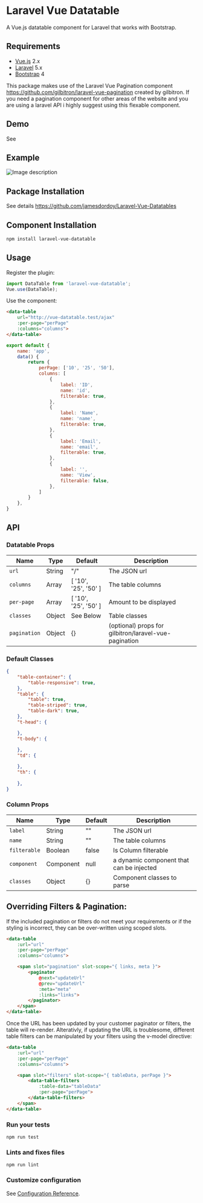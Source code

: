 
# Laravel Vue Datatable
A Vue.js datatable component for Laravel that works with Bootstrap.

## Requirements

* [Vue.js](https://vuejs.org/) 2.x
* [Laravel](http://laravel.com/docs/) 5.x
* [Bootstrap](http://getbootstrap.com/) 4

This package makes use of the Laravel Vue Pagination component https://github.com/gilbitron/laravel-vue-pagination created by gilbitron. If you need a pagination component for other areas of the website and you are using a laravel API i highly suggest using this flexable component.

## Demo

See 

## Example
![Image description](https://www.jamesdordoy.co.uk/images/datatable.png)

## Package Installation
See details https://github.com/jamesdordoy/Laravel-Vue-Datatables

## Component Installation

```bash
npm install laravel-vue-datatable
```

## Usage

Register the plugin:

```javascript
import DataTable from 'laravel-vue-datatable';
Vue.use(DataTable);
```

Use the component:

```html
<data-table
    url="http://vue-datatable.test/ajax"
    :per-page="perPage"
    :columns="columns">
</data-table>
```

```javascript
export default {
    name: 'app',
    data() {
        return {
            perPage: ['10', '25', '50'],
            columns: [
                {
                    label: 'ID',
                    name: 'id',
                    filterable: true,
                },
                {
                    label: 'Name',
                    name: 'name',
                    filterable: true,
                },
                {
                    label: 'Email',
                    name: 'email',
                    filterable: true,
                },
                {
                    label: '',
                    name: 'View',
                    filterable: false,
                },
            ]
        }
    },
}
```


## API

### Datatable Props

| Name | Type | Default | Description  
| --- | --- | --- | --- |
| `url ` | String | "/" | The JSON url |
| `columns` | Array | [ '10', '25', '50' ] | The table columns |
| `per-page` | Array | [ '10', '25', '50' ] | Amount to be displayed |
| `classes` | Object | See Below | Table classes |
| `pagination` | Object | {}  | (optional) props for gilbitron/laravel-vue-pagination |

### Default Classes
```json
{
    "table-container": {
        "table-responsive": true,
    },
    "table": {
        "table": true,
        "table-striped": true,
        "table-dark": true,
    },
    "t-head": {

    },
    "t-body": {
        
    },
    "td": {

    },
    "th": {
        
    },
}
```

### Column Props
| Name | Type | Default | Description  
| --- | --- | --- | --- |
| `label ` | String | "" | The JSON url |
| `name` | String | "" | The table columns |
| `filterable` | Boolean | false | Is Column filterable |
| `component` | Component | null | a dynamic component that can be injected |
| `classes` | Object | {} | Component classes to parse |


## Overriding Filters &amp; Pagination:
If the included pagination or filters do not meet your requirements or if the styling is incorrect, they can be over-written using scoped slots.

```html
<data-table
    :url="url"
    :per-page="perPage"
    :columns="columns">

    <span slot="pagination" slot-scope="{ links, meta }">
        <paginator 
            @next="updateUrl"
            @prev="updateUrl"
            :meta="meta"
            :links="links">
        </paginator>
    </span>
</data-table>
```

Once the URL has been updated by your customer paginator or filters, the table will re-render. Alterativly, if updating the URL is troublesome, different table filters can be manipulated by your filters using the v-model directive:

```html
<data-table
    :url="url"
    :per-page="perPage"
    :columns="columns">

    <span slot="filters" slot-scope="{ tableData, perPage }">
        <data-table-filters
            :table-data="tableData"
            :per-page="perPage">
        </data-table-filters>
    </span>
</data-table>
```



### Run your tests
```
npm run test
```

### Lints and fixes files
```
npm run lint
```

### Customize configuration
See [Configuration Reference](https://cli.vuejs.org/config/).

